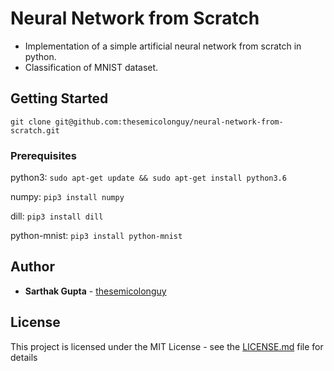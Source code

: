 # Neural Network from Scratch

* Implementation of a simple artificial neural network from scratch in python.
* Classification of MNIST dataset.

## Getting Started

`git clone git@github.com:thesemicolonguy/neural-network-from-scratch.git`

### Prerequisites

python3: `sudo apt-get update && sudo apt-get install python3.6`

numpy: `pip3 install numpy`

dill: `pip3 install dill`

python-mnist: `pip3 install python-mnist`

## Author

* **Sarthak Gupta** - [thesemicolonguy](https://github.com/thesemicolonguy)

## License

This project is licensed under the MIT License - see the [LICENSE.md](https://github.com/thesemicolonguy/neural-network-from-scratch/blob/master/LICENSE) file for details
